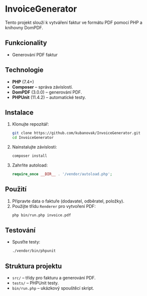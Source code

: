 # InvoiceGenerator

Tento projekt slouží k vytváření faktur ve formátu PDF pomocí PHP a knihovny DomPDF.

## Funkcionality
- Generování PDF faktur

## Technologie
- **PHP** (7.4+)
- **Composer** – správa závislostí.
- **DomPDF** (3.0.0) – generování PDF.
- **PHPUnit** (11.4.2) – automatické testy.

## Instalace
1. Klonujte repozitář:
   ```bash
   git clone https://github.com/kubanovak/InvoiceGenerator.git
   cd InvoiceGenerator
   ```
2. Nainstalujte závislosti:
   ```bash
   composer install
   ```
3. Zahrňte autoload:
   ```php
   require_once __DIR__ . '/vendor/autoload.php';
   ```

## Použití
1. Připravte data o faktuře (dodavatel, odběratel, položky).
2. Použijte třídu `Renderer` pro vytvoření PDF:
   ```bash
   php bin/run.php invoice.pdf
   ```

## Testování
- Spusťte testy:
  ```bash
  ./vendor/bin/phpunit
  ```

## Struktura projektu
- `src/` – třídy pro fakturu a generování PDF.
- `tests/` – PHPUnit testy.
- `bin/run.php` – ukázkový spouštěcí skript.
